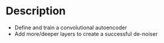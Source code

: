 # Description

* Define and train a convolutional autoencoder
* Add more/deeper layers to create a successful de-noiser
